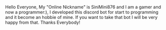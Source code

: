 Hello Everyone, My "Online Nickname" is SiniMini876 and I am a gamer and now a programmer:), I developed this discord bot for start to programming and it become an hobbie of mine. If you want to take that bot I will be very happy from that. Thanks Everybody!
